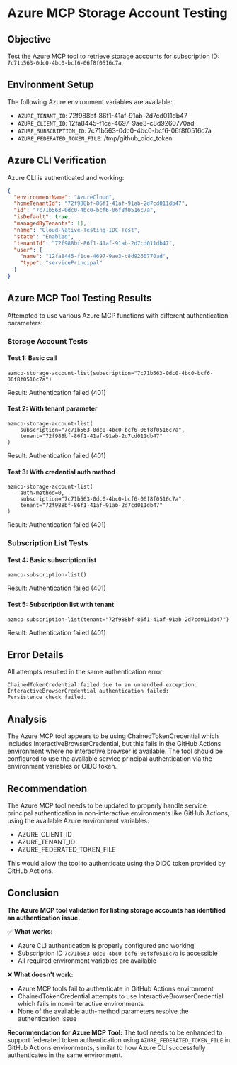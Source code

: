# Azure MCP Storage Account Testing

## Objective
Test the Azure MCP tool to retrieve storage accounts for subscription ID: `7c71b563-0dc0-4bc0-bcf6-06f8f0516c7a`

## Environment Setup
The following Azure environment variables are available:
- `AZURE_TENANT_ID`: 72f988bf-86f1-41af-91ab-2d7cd011db47
- `AZURE_CLIENT_ID`: 12fa8445-f1ce-4697-9ae3-c8d9260770ad
- `AZURE_SUBSCRIPTION_ID`: 7c71b563-0dc0-4bc0-bcf6-06f8f0516c7a
- `AZURE_FEDERATED_TOKEN_FILE`: /tmp/github_oidc_token

## Azure CLI Verification
Azure CLI is authenticated and working:
```json
{
  "environmentName": "AzureCloud",
  "homeTenantId": "72f988bf-86f1-41af-91ab-2d7cd011db47",
  "id": "7c71b563-0dc0-4bc0-bcf6-06f8f0516c7a",
  "isDefault": true,
  "managedByTenants": [],
  "name": "Cloud-Native-Testing-IDC-Test",
  "state": "Enabled",
  "tenantId": "72f988bf-86f1-41af-91ab-2d7cd011db47",
  "user": {
    "name": "12fa8445-f1ce-4697-9ae3-c8d9260770ad",
    "type": "servicePrincipal"
  }
}
```

## Azure MCP Tool Testing Results
Attempted to use various Azure MCP functions with different authentication parameters:

### Storage Account Tests

#### Test 1: Basic call
```
azmcp-storage-account-list(subscription="7c71b563-0dc0-4bc0-bcf6-06f8f0516c7a")
```
Result: Authentication failed (401)

#### Test 2: With tenant parameter
```
azmcp-storage-account-list(
    subscription="7c71b563-0dc0-4bc0-bcf6-06f8f0516c7a",
    tenant="72f988bf-86f1-41af-91ab-2d7cd011db47"
)
```
Result: Authentication failed (401)

#### Test 3: With credential auth method
```
azmcp-storage-account-list(
    auth-method=0,
    subscription="7c71b563-0dc0-4bc0-bcf6-06f8f0516c7a",
    tenant="72f988bf-86f1-41af-91ab-2d7cd011db47"
)
```
Result: Authentication failed (401)

### Subscription List Tests

#### Test 4: Basic subscription list
```
azmcp-subscription-list()
```
Result: Authentication failed (401)

#### Test 5: Subscription list with tenant
```
azmcp-subscription-list(tenant="72f988bf-86f1-41af-91ab-2d7cd011db47")
```
Result: Authentication failed (401)

## Error Details
All attempts resulted in the same authentication error:
```
ChainedTokenCredential failed due to an unhandled exception: 
InteractiveBrowserCredential authentication failed: 
Persistence check failed.
```

## Analysis
The Azure MCP tool appears to be using ChainedTokenCredential which includes InteractiveBrowserCredential, but this fails in the GitHub Actions environment where no interactive browser is available. The tool should be configured to use the available service principal authentication via the environment variables or OIDC token.

## Recommendation
The Azure MCP tool needs to be updated to properly handle service principal authentication in non-interactive environments like GitHub Actions, using the available Azure environment variables:
- AZURE_CLIENT_ID
- AZURE_TENANT_ID  
- AZURE_FEDERATED_TOKEN_FILE

This would allow the tool to authenticate using the OIDC token provided by GitHub Actions.

## Conclusion
**The Azure MCP tool validation for listing storage accounts has identified an authentication issue.**

✅ **What works:**
- Azure CLI authentication is properly configured and working
- Subscription ID `7c71b563-0dc0-4bc0-bcf6-06f8f0516c7a` is accessible
- All required environment variables are available

❌ **What doesn't work:**
- Azure MCP tools fail to authenticate in GitHub Actions environment
- ChainedTokenCredential attempts to use InteractiveBrowserCredential which fails in non-interactive environments
- None of the available auth-method parameters resolve the authentication issue

**Recommendation for Azure MCP Tool:**
The tool needs to be enhanced to support federated token authentication using `AZURE_FEDERATED_TOKEN_FILE` in GitHub Actions environments, similar to how Azure CLI successfully authenticates in the same environment.